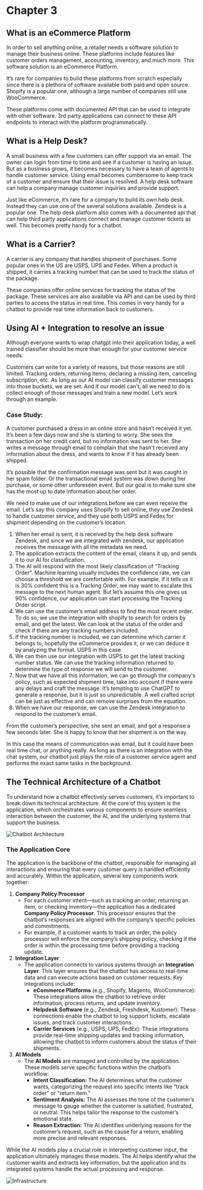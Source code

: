 # Chapter 3

## What is an eCommerce Platform

In order to sell anything online, a retailer needs a software solution to manage their business online. These platforms include features like customer orders management, accounting, inventory, and much more. This software solution is an eCommerce Platform.

It’s rare for companies to build these platforms from scratch especially since there is a plethora of software available both paid and open source. Shopify is a popular one, although a large number of companies still use WooCommerce.

These platforms come with documented API that can be used to integrate with other software. 3rd party applications can connect to these API endpoints to interact with the platform programmatically. 

## What is a Help Desk?

A small business with a few customers can offer support via an email. The owner can login from time to time and see if a customer is having an issue. But as a business grows, it becomes necessary to have a team of agents to handle customer service. Using email becomes cumbersome to keep track of a customer and ensure that their issue is resolved. A help desk software can help a company manage customer inquiries and provide support.

Just like eCommerce, it’s rare for a company to build its own help desk. Instead they can use one of the several solutions available. Zendesk is a popular one. The help desk platform also comes with a documented api that can help third party applications connect and manage customer tickets as well. This becomes pretty handy for a chatbot.

## What is a Carrier?

A carrier is any company that handles shipment of purchases. Some popular ones in the US are USPS, UPS and Fedex. When a product is shipped, it carries a tracking number that can be used to track the status of the package.

These companies offer online services for tracking the status of the package. These services are also available via API and can be used by third parties to access the status in real time. This comes in very handy for a chatbot to provide real time information back to customers.

## Using AI \+ Integration to resolve an issue

Although everyone wants to wrap chatgpt into their application today, a well trained classifier should be more than enough for your customer service needs. 

Customers can write for a variety of reasons, but those reasons are still limited. Tracking orders, returning items, declaring a missing item, canceling subscription, etc. As long as our AI model can classify customer messages into those buckets, we are set. And if our model can’t, all we need to do is collect enough of those messages and train a new model. Let’s work through an example.

### Case Study: 

A customer purchased a dress in an online store and hasn’t received it yet. It’s been a few days now and she is starting to worry. She sees the transaction on her credit card, but no information was sent to her. She writes a message through email to complain that she hasn't received any information about the dress, and wants to know if it has already been shipped.

It’s possible that the confirmation message was sent but it was caught in her spam folder. Or the transactional email system was down during her purchase, or some other unforeseen event. But our goal is to make sure she has the most up to date information about her order.

We need to make use of our integrations before we can even receive the email. Let’s say this company uses Shopify to sell online, they use Zendesk to handle customer service, and they use both USPS and Fedex for shipment depending on the customer’s location.

1. When her email is sent, it is received by the help desk software Zendesk, and since we are integrated with zendesk, our application receives the message with all the metadata we need.  
2. The application extracts the content of the email, cleans it up, and sends it to our AI for classification.  
3. The AI will respond with the most likely classification of “Tracking Order”. Machine learning usually includes the confidence rate, we can choose a threshold we are comfortable with. For example, if it tells us it is 30% confident this is a Tracking Order, we may want to escalate this message to the next human agent. But let’s assume this one gives us 90% confidence, our application can start processing the Tracking Order script.  
4. We can use the customer’s email address to find the most recent order. To do so, we use the integration with shopify to search for orders by email, and get the latest. We can look at the status of the order and check if there are any tracking numbers included.  
5. If the tracking number is included, we can determine which carrier it belongs to, hopefully the eCommerce provides it, or we can deduce it by analyzing the format. USPS in this case.  
6. We can then use our integration with USPS to get the latest tracking number status. We can use the tracking information returned to determine the type of response we will send to the customer.  
7. Now that we have all this information, we can go through the company's policy, such as expected shipment time, take into account if there were any delays and craft the message. It’s tempting to use ChatGPT to generate a response, but it is just so unpredictable. A well crafted script can be just as effective and can remove surprises from the equation.  
8. When we have our response, we can use the Zendesk integration to respond to the customer’s email.

From the customer’s perspective, she sent an email, and got a response a few seconds later. She is happy to know that her shipment is on the way. 

In this case the means of communication was email, but it could have been real time chat, or anything really. As long as there is an integration with the chat system, our chatbot just plays the role of a customer service agent and performs the exact same tasks in the background.

## The Technical Architecture of a Chatbot

To understand how a chatbot effectively serves customers, it’s important to break down its technical architecture. At the core of this system is the application, which orchestrates various components to ensure seamless interaction between the customer, the AI, and the underlying systems that support the business.

![Chatbot Architecture](../asset/images/chatbot.svg)

### The Application Core

The application is the backbone of the chatbot, responsible for managing all interactions and ensuring that every customer query is handled efficiently and accurately. Within the application, several key components work together:

1. **Company Policy Processor**  
   * For each customer intent—such as tracking an order, returning an item, or checking inventory—the application has a dedicated **Company Policy Processor**. This processor ensures that the chatbot’s responses are aligned with the company’s specific policies and commitments.  
   * For example, if a customer wants to track an order, the policy processor will enforce the company’s shipping policy, checking if the order is within the processing time before providing a tracking update.  
2. **Integration Layer**  
   * The application connects to various systems through an **Integration Layer**. This layer ensures that the chatbot has access to real-time data and can execute actions based on customer requests. Key integrations include:  
     * **eCommerce Platforms** (e.g., Shopify, Magento, WooCommerce): These integrations allow the chatbot to retrieve order information, process returns, and update inventory.  
     * **Helpdesk Software** (e.g., Zendesk, Freshdesk, Kustomer): These connections enable the chatbot to log support tickets, escalate issues, and track customer interactions.  
     * **Carrier Services** (e.g., USPS, UPS, FedEx): These integrations provide real-time shipping updates and tracking information, allowing the chatbot to inform customers about the status of their shipments.  
3. **AI Models**  
   * The **AI Models** are managed and controlled by the application. These models serve specific functions within the chatbot’s workflow:  
     * **Intent Classification:** The AI determines what the customer wants, categorizing the request into specific intents like “track order” or “return item.”  
     * **Sentiment Analysis:** The AI assesses the tone of the customer’s message to gauge whether the customer is satisfied, frustrated, or neutral. This helps tailor the response to the customer’s emotional state.  
     * **Reason Extraction:** The AI identifies underlying reasons for the customer’s request, such as the cause for a return, enabling more precise and relevant responses.

While the AI models play a crucial role in interpreting customer input, the application ultimately manages these models. The AI helps identify what the customer wants and extracts key information, but the application and its integrated systems handle the actual processing and response.

![Infrastructure](../asset/images/infrastructure.svg)